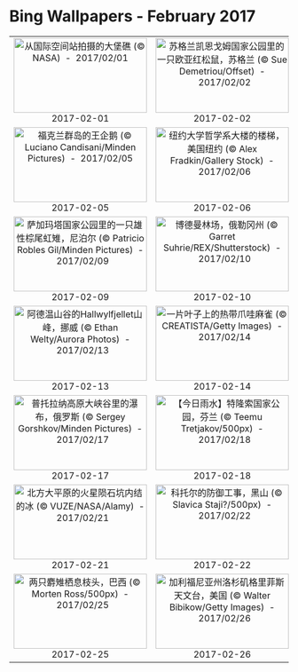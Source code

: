 # Bing Wallpapers - February 2017

| | | | |
|:-------------------------:|:-------------------------:|:-------------------------:|:-------------------------:|
| <a href="https://bing.ee123.net/img/cn/fhd/2017/02/01.jpg" target="_blank"><img src="https://bing.ee123.net/img/cn/fhd/2017/02/01.jpg" width="240" height="135" alt="从国际空间站拍摄的大堡礁 (© NASA)  -  2017/02/01" title="从国际空间站拍摄的大堡礁 (© NASA)  -  2017/02/01"></a><br>2017-02-01<br> | <a href="https://bing.ee123.net/img/cn/fhd/2017/02/02.jpg" target="_blank"><img src="https://bing.ee123.net/img/cn/fhd/2017/02/02.jpg" width="240" height="135" alt="苏格兰凯恩戈姆国家公园里的一只欧亚红松鼠，苏格兰 (© Sue Demetriou/Offset)  -  2017/02/02" title="苏格兰凯恩戈姆国家公园里的一只欧亚红松鼠，苏格兰 (© Sue Demetriou/Offset)  -  2017/02/02"></a><br>2017-02-02<br> | <a href="https://bing.ee123.net/img/cn/fhd/2017/02/03.jpg" target="_blank"><img src="https://bing.ee123.net/img/cn/fhd/2017/02/03.jpg" width="240" height="135" alt="【今日立春】长尾山雀，日本 (© Gouichi Wada/Nature Production/MINDEN PICTURES INC)  -  2017/02/03" title="【今日立春】长尾山雀，日本 (© Gouichi Wada/Nature Production/MINDEN PICTURES INC)  -  2017/02/03"></a><br>2017-02-03<br> | <a href="https://bing.ee123.net/img/cn/fhd/2017/02/04.jpg" target="_blank"><img src="https://bing.ee123.net/img/cn/fhd/2017/02/04.jpg" width="240" height="135" alt="德比郡帕德利峡谷的林间小径 ，英国 (© James Mills/500px)  -  2017/02/04" title="德比郡帕德利峡谷的林间小径 ，英国 (© James Mills/500px)  -  2017/02/04"></a><br>2017-02-04<br> |
| <a href="https://bing.ee123.net/img/cn/fhd/2017/02/05.jpg" target="_blank"><img src="https://bing.ee123.net/img/cn/fhd/2017/02/05.jpg" width="240" height="135" alt="福克兰群岛的王企鹅 (© Luciano Candisani/Minden Pictures)  -  2017/02/05" title="福克兰群岛的王企鹅 (© Luciano Candisani/Minden Pictures)  -  2017/02/05"></a><br>2017-02-05<br> | <a href="https://bing.ee123.net/img/cn/fhd/2017/02/06.jpg" target="_blank"><img src="https://bing.ee123.net/img/cn/fhd/2017/02/06.jpg" width="240" height="135" alt="纽约大学哲学系大楼的楼梯，美国纽约 (© Alex Fradkin/Gallery Stock)  -  2017/02/06" title="纽约大学哲学系大楼的楼梯，美国纽约 (© Alex Fradkin/Gallery Stock)  -  2017/02/06"></a><br>2017-02-06<br> | <a href="https://bing.ee123.net/img/cn/fhd/2017/02/07.jpg" target="_blank"><img src="https://bing.ee123.net/img/cn/fhd/2017/02/07.jpg" width="240" height="135" alt="普罗沃附近的犹他湖的日出，美国犹他州 (© Nimia)  -  2017/02/07" title="普罗沃附近的犹他湖的日出，美国犹他州 (© Nimia)  -  2017/02/07"></a><br>2017-02-07<br> | <a href="https://bing.ee123.net/img/cn/fhd/2017/02/08.jpg" target="_blank"><img src="https://bing.ee123.net/img/cn/fhd/2017/02/08.jpg" width="240" height="135" alt="萨尔瓦多的Itapu? 灯塔，巴西巴伊亚州 (© Uiler Costa/Offset)  -  2017/02/08" title="萨尔瓦多的Itapu? 灯塔，巴西巴伊亚州 (© Uiler Costa/Offset)  -  2017/02/08"></a><br>2017-02-08<br> |
| <a href="https://bing.ee123.net/img/cn/fhd/2017/02/09.jpg" target="_blank"><img src="https://bing.ee123.net/img/cn/fhd/2017/02/09.jpg" width="240" height="135" alt="萨加玛塔国家公园里的一只雄性棕尾虹雉，尼泊尔 (© Patricio Robles Gil/Minden Pictures)  -  2017/02/09" title="萨加玛塔国家公园里的一只雄性棕尾虹雉，尼泊尔 (© Patricio Robles Gil/Minden Pictures)  -  2017/02/09"></a><br>2017-02-09<br> | <a href="https://bing.ee123.net/img/cn/fhd/2017/02/10.jpg" target="_blank"><img src="https://bing.ee123.net/img/cn/fhd/2017/02/10.jpg" width="240" height="135" alt="博德曼林场，俄勒冈州 (© Garret Suhrie/REX/Shutterstock)  -  2017/02/10" title="博德曼林场，俄勒冈州 (© Garret Suhrie/REX/Shutterstock)  -  2017/02/10"></a><br>2017-02-10<br> | <a href="https://bing.ee123.net/img/cn/fhd/2017/02/11.jpg" target="_blank"><img src="https://bing.ee123.net/img/cn/fhd/2017/02/11.jpg" width="240" height="135" alt="北京潘家园集市上琳琅满目的花灯 (© Adrienne Bresnahan/Getty Images)  -  2017/02/11" title="北京潘家园集市上琳琅满目的花灯 (© Adrienne Bresnahan/Getty Images)  -  2017/02/11"></a><br>2017-02-11<br> | <a href="https://bing.ee123.net/img/cn/fhd/2017/02/12.jpg" target="_blank"><img src="https://bing.ee123.net/img/cn/fhd/2017/02/12.jpg" width="240" height="135" alt="加泰罗尼亚音乐厅，西班牙巴塞罗那 (© Luis Davilla/age fotostock)  -  2017/02/12" title="加泰罗尼亚音乐厅，西班牙巴塞罗那 (© Luis Davilla/age fotostock)  -  2017/02/12"></a><br>2017-02-12<br> |
| <a href="https://bing.ee123.net/img/cn/fhd/2017/02/13.jpg" target="_blank"><img src="https://bing.ee123.net/img/cn/fhd/2017/02/13.jpg" width="240" height="135" alt="阿德温山谷的Hallwylfjellet山峰，挪威 (© Ethan Welty/Aurora Photos)  -  2017/02/13" title="阿德温山谷的Hallwylfjellet山峰，挪威 (© Ethan Welty/Aurora Photos)  -  2017/02/13"></a><br>2017-02-13<br> | <a href="https://bing.ee123.net/img/cn/fhd/2017/02/14.jpg" target="_blank"><img src="https://bing.ee123.net/img/cn/fhd/2017/02/14.jpg" width="240" height="135" alt="一片叶子上的热带爪哇麻雀 (© CREATISTA/Getty Images)  -  2017/02/14" title="一片叶子上的热带爪哇麻雀 (© CREATISTA/Getty Images)  -  2017/02/14"></a><br>2017-02-14<br> | <a href="https://bing.ee123.net/img/cn/fhd/2017/02/15.jpg" target="_blank"><img src="https://bing.ee123.net/img/cn/fhd/2017/02/15.jpg" width="240" height="135" alt="穿越卢安瓜河的象群，赞比亚 (© Frans Lanting/Gallery Stock)  -  2017/02/15" title="穿越卢安瓜河的象群，赞比亚 (© Frans Lanting/Gallery Stock)  -  2017/02/15"></a><br>2017-02-15<br> | <a href="https://bing.ee123.net/img/cn/fhd/2017/02/16.jpg" target="_blank"><img src="https://bing.ee123.net/img/cn/fhd/2017/02/16.jpg" width="240" height="135" alt="艺术家詹姆斯 · 特瑞尔的“Twilight Epiphany”雕塑装置在莱斯大学展出，休斯顿，德克萨斯州 (© Alex Fradkin/Gallery Stock)  -  2017/02/16" title="艺术家詹姆斯 · 特瑞尔的“Twilight Epiphany”雕塑装置在莱斯大学展出，休斯顿，德克萨斯州 (© Alex Fradkin/Gallery Stock)  -  2017/02/16"></a><br>2017-02-16<br> |
| <a href="https://bing.ee123.net/img/cn/fhd/2017/02/17.jpg" target="_blank"><img src="https://bing.ee123.net/img/cn/fhd/2017/02/17.jpg" width="240" height="135" alt="普托拉纳高原大峡谷里的瀑布，俄罗斯 (© Sergey Gorshkov/Minden Pictures)  -  2017/02/17" title="普托拉纳高原大峡谷里的瀑布，俄罗斯 (© Sergey Gorshkov/Minden Pictures)  -  2017/02/17"></a><br>2017-02-17<br> | <a href="https://bing.ee123.net/img/cn/fhd/2017/02/18.jpg" target="_blank"><img src="https://bing.ee123.net/img/cn/fhd/2017/02/18.jpg" width="240" height="135" alt="【今日雨水】特隆索国家公园，芬兰 (© Teemu Tretjakov/500px)  -  2017/02/18" title="【今日雨水】特隆索国家公园，芬兰 (© Teemu Tretjakov/500px)  -  2017/02/18"></a><br>2017-02-18<br> | <a href="https://bing.ee123.net/img/cn/fhd/2017/02/19.jpg" target="_blank"><img src="https://bing.ee123.net/img/cn/fhd/2017/02/19.jpg" width="240" height="135" alt="在意大利亚得里亚海海岸上的维耶斯泰小镇 (© Peter Adams Photography Ltd/Alamy)  -  2017/02/19" title="在意大利亚得里亚海海岸上的维耶斯泰小镇 (© Peter Adams Photography Ltd/Alamy)  -  2017/02/19"></a><br>2017-02-19<br> | <a href="https://bing.ee123.net/img/cn/fhd/2017/02/20.jpg" target="_blank"><img src="https://bing.ee123.net/img/cn/fhd/2017/02/20.jpg" width="240" height="135" alt="冬日约克郡溪谷的阳光和晨霜，英国 (© Andrew Bret Wallis/Getty Images)  -  2017/02/20" title="冬日约克郡溪谷的阳光和晨霜，英国 (© Andrew Bret Wallis/Getty Images)  -  2017/02/20"></a><br>2017-02-20<br> |
| <a href="https://bing.ee123.net/img/cn/fhd/2017/02/21.jpg" target="_blank"><img src="https://bing.ee123.net/img/cn/fhd/2017/02/21.jpg" width="240" height="135" alt="北方大平原的火星陨石坑内结的冰 (© VUZE/NASA/Alamy)  -  2017/02/21" title="北方大平原的火星陨石坑内结的冰 (© VUZE/NASA/Alamy)  -  2017/02/21"></a><br>2017-02-21<br> | <a href="https://bing.ee123.net/img/cn/fhd/2017/02/22.jpg" target="_blank"><img src="https://bing.ee123.net/img/cn/fhd/2017/02/22.jpg" width="240" height="135" alt="科托尔的防御工事，黑山 (© Slavica Staji?/500px)  -  2017/02/22" title="科托尔的防御工事，黑山 (© Slavica Staji?/500px)  -  2017/02/22"></a><br>2017-02-22<br> | <a href="https://bing.ee123.net/img/cn/fhd/2017/02/23.jpg" target="_blank"><img src="https://bing.ee123.net/img/cn/fhd/2017/02/23.jpg" width="240" height="135" alt="维也纳国家歌剧院内的舞会，奥地利 (© APA-PictureDesk GmbH/REX/Shutterstock)  -  2017/02/23" title="维也纳国家歌剧院内的舞会，奥地利 (© APA-PictureDesk GmbH/REX/Shutterstock)  -  2017/02/23"></a><br>2017-02-23<br> | <a href="https://bing.ee123.net/img/cn/fhd/2017/02/24.jpg" target="_blank"><img src="https://bing.ee123.net/img/cn/fhd/2017/02/24.jpg" width="240" height="135" alt="浙江嵊山岛被遗弃的渔村 (© VCG/Getty Images)  -  2017/02/24" title="浙江嵊山岛被遗弃的渔村 (© VCG/Getty Images)  -  2017/02/24"></a><br>2017-02-24<br> |
| <a href="https://bing.ee123.net/img/cn/fhd/2017/02/25.jpg" target="_blank"><img src="https://bing.ee123.net/img/cn/fhd/2017/02/25.jpg" width="240" height="135" alt="两只麝雉栖息枝头，巴西 (© Morten Ross/500px)  -  2017/02/25" title="两只麝雉栖息枝头，巴西 (© Morten Ross/500px)  -  2017/02/25"></a><br>2017-02-25<br> | <a href="https://bing.ee123.net/img/cn/fhd/2017/02/26.jpg" target="_blank"><img src="https://bing.ee123.net/img/cn/fhd/2017/02/26.jpg" width="240" height="135" alt="加利福尼亚州洛杉矶格里菲斯天文台，美国 (© Walter Bibikow/Getty Images)  -  2017/02/26" title="加利福尼亚州洛杉矶格里菲斯天文台，美国 (© Walter Bibikow/Getty Images)  -  2017/02/26"></a><br>2017-02-26<br> | <a href="https://bing.ee123.net/img/cn/fhd/2017/02/27.jpg" target="_blank"><img src="https://bing.ee123.net/img/cn/fhd/2017/02/27.jpg" width="240" height="135" alt="黄石国家公园内的北美水獭，美国怀俄明州 (© mlharing/istock/Getty Images)  -  2017/02/27" title="黄石国家公园内的北美水獭，美国怀俄明州 (© mlharing/istock/Getty Images)  -  2017/02/27"></a><br>2017-02-27<br> | <a href="https://bing.ee123.net/img/cn/fhd/2017/02/28.jpg" target="_blank"><img src="https://bing.ee123.net/img/cn/fhd/2017/02/28.jpg" width="240" height="135" alt="一位铜管乐队成员正在为国王嘉年华活动吹奏小号，新奥尔良 (© Gerald Herbert/AP Photo)  -  2017/02/28" title="一位铜管乐队成员正在为国王嘉年华活动吹奏小号，新奥尔良 (© Gerald Herbert/AP Photo)  -  2017/02/28"></a><br>2017-02-28<br> |
